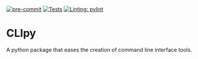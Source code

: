 [![pre-commit](https://img.shields.io/badge/pre--commit-enabled-brightgreen?logo=pre-commit)](https://github.com/pre-commit/pre-commit)
[![Tests](https://github.com/G-Lauz/python-project-template/actions/workflows/test.yml/badge.svg)](https://github.com/G-Lauz/python-project-template/actions/workflows/test.yml)
[![Linting: pylint](https://img.shields.io/badge/linting-pylint-yellowgreen)](https://github.com/PyCQA/pylint)

# CLIpy
A python package that eases the creation of command line interface tools.
